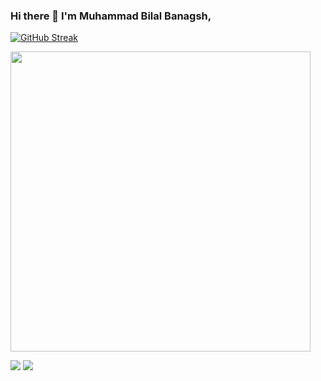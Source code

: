 <!-- ![Profile Views](https://komarev.com/ghpvc/?username=Bilal-Bangash&style=for-the-badge) -->
### Hi there 👋 I'm Muhammad Bilal Banagsh,

 [![GitHub Streak](https://streak-stats.demolab.com?user=Bilal-Bangash&theme=onedark&hide_border=true)](https://git.io/streak-stats)

<img src="https://i.pinimg.com/originals/ef/8b/bd/ef8bbd4554dedcc2fd1fd15ab0ebd7a1.gif" width="480" height="480"></img>


<a target="_blank" href="https://www.linkedin.com/in/muhammad-bilal-bangash-192a81169/"><img src="https://img.shields.io/badge/-LinkedIn-0077B5?style=for-the-badge&logo=Linkedin&logoColor=white"></img></a>
<a target="_blank" href="mailto:mbbangash11@gmail.com"><img src="https://img.shields.io/badge/-Gmail-D14836?style=for-the-badge&logo=Gmail&logoColor=white"></img></a>



<!---
**Bilal-Bangash/Bilal-Bangash** is a ✨ _special_ ✨ repository because its `README.md` (this file) appears on your GitHub profile.

Here are some ideas to get you started:

- 🔭 I’m currently working on ...
- 🌱 I’m currently learning ...
- 👯 I’m looking to collaborate on ..
- 🤔 I’m looking for help with ...
- 💬 Ask me about ..
- 📫 How to reach me: ..
- 😄 Pronouns: ..
- ⚡ Fun fact: ..
-->
